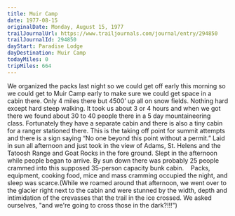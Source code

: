 ```yaml
---
title: Muir Camp
date: 1977-08-15
originalDate: Monday, August 15, 1977
trailJournalUrl: https://www.trailjournals.com/journal/entry/294850
trailJournalId: 294850
dayStart: Paradise Lodge
dayDestination: Muir Camp
todayMiles: 0
tripMiles: 664
---
```

We organized the packs last night so we could get off early this morning so we could get to Muir Camp early to make sure we could get space in a cabin there. Only 4 miles there but 4500’ up all on snow fields. Nothing hard except hard steep walking. It took us about 3 or 4 hours and when we got there we found about 30 to 40 people there in a 5 day mountaineering class. Fortunately they have a separate cabin and there is also a tiny cabin for a ranger stationed there. This is the taking off point for summit attempts and there is a sign saying “No one beyond this point without a permit.” Laid in sun all afternoon and just took in the view of Adams, St. Helens and the Tatoosh Range and Goat Rocks in the fore ground. Slept in the afternoon while people began to arrive. By sun down there was probably 25 people crammed into this supposed 35-person capacity bunk cabin.    Packs, equipment, cooking food, mice and mass cramming occupied the night, and sleep was scarce.(While we roamed around that afternoon, we went over to the glacier right next to the cabin and were stunned by the width, depth and intimidation of the crevasses that the trail in the ice crossed. We asked ourselves, "and we're going to cross those in the dark?!!!")
